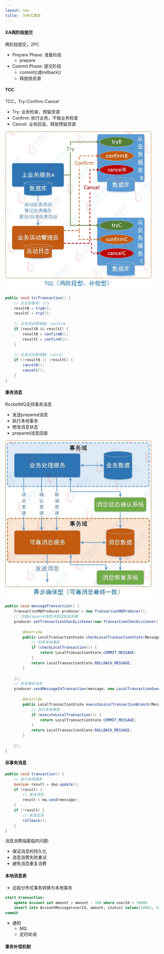 ```yaml
---
layout: new
title:  分布式事务
---
```


#### XA两阶段提交

两阶段提交，2PC

* Prepare Phase: 准备阶段
    * prepare
* Commit Phase: 提交阶段
    * commit()或rollback()
    * 释放锁资源

#### TCC

TCC，Try-Confirm-Cancel

* Try: 业务检查，预留资源
* Confirm: 执行业务，不做业务检查
* Cancel: 业务回滚，释放预留资源

<img src="/images/tx/tcc.jpg" style="width: 480px; border-width: 0px;" />

```java
public void tccTransaction() {
    // 主业务服务: try
    resultB = tryB();
    resultC = tryC();

    // 业务活动管理器: confirm
    if (resultB && resultC) {
        resultB = confirmB();
        resultC = confirmC();
    }

    // 业务活动管理器: cancel
    if (!resultB || !resultC) {
        cancelB();
        cancelC();
    }
}
```

#### 事务消息

RocketMQ支持事务消息

* 发送prepared消息
* 执行本地事务
* 修改消息状态
* prepared消息回查

<img src="/images/tx/message.jpg" style="width: 480px; border-width: 0px;" />

```java
public void messageTransaction() {
    TransactionMQProducer producer = new TransactionMQProducer();
    // 注册prepared事务消息回查监听器
    producer.setTransactionCheckListener(new TransactionCheckListener() {

        @Override
        public LocalTransactionState checkLocalTransactionState(MessageExt msg) {
            // 检查本地事务
            if (checkLocalTransaction()) {
                return LocalTransactionState.COMMIT_MESSAGE;
            }
            return LocalTransactionState.ROLLBACK_MESSAGE;
        }

    });
    // 发送事务消息
    producer.sendMessageInTransaction(message, new LocalTransactionExecuter() {

        @Override
        public LocalTransactionState executeLocalTransactionBranch(Message msg, Object arg) {
            // 执行本地事务
            if (executeLocalTransaction()) {
                return LocalTransactionState.COMMIT_MESSAGE;
            }
            return LocalTransactionState.ROLLBACK_MESSAGE;
        }

    });
}
```

#### 非事务消息

```java
public void transaction() {
    // 执行本地事务
    boolean result = dao.update();
    if (result) {
        // 发送消息
        result = mq.send(message);
    }
    if (!result) {
        // 失败回滚
        rollback();
    }
}
```

消息消费端面临的问题:

* 保证消息的持久化
* 消息消费失败重试
* 避免消息重复消费

#### 本地消息表

* 远程分布式事务转换为本地事务

```sql
start transaction;
    update Account set amount = amount - 100 where userId = 10000
    insert into AccountMessage(userId, amount, status) values(10001, 100, 1);
commit
```

* 通知
    * MQ
    * 定时轮询

#### 事务补偿机制
